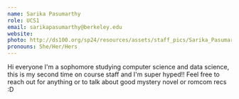 ```yaml
---
name: Sarika Pasumarthy
role: UCS1
email: sarikapasumarthy@berkeley.edu
website: 
photo: http://ds100.org/sp24/resources/assets/staff_pics/Sarika_Pasumarthy.png
pronouns: She/Her/Hers
---
```

Hi everyone I'm a sophomore studying computer science and data science, this is my second time on course staff and I'm super hyped!! Feel free to reach out for anything or to talk about good mystery novel or romcom recs :D
